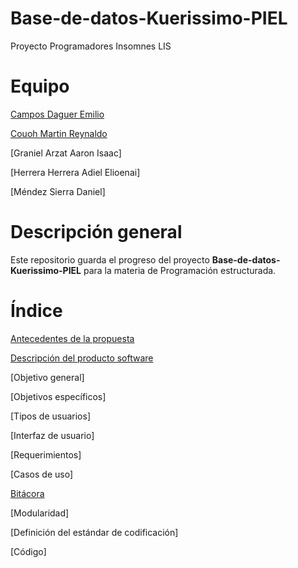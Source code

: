 # Base-de-datos-Kuerissimo-PIEL
 Proyecto Programadores Insomnes LIS
# Equipo

[Campos Daguer Emilio](https://github.com/Emcamdag)

[Couoh Martin Reynaldo](https://github.com/ReynaldoCoMa)

[Graniel Arzat Aaron Isaac]

[Herrera Herrera Adiel Elioenai]

[Méndez Sierra Daniel]

# Descripción general
Este repositorio guarda el progreso del proyecto **Base-de-datos-Kuerissimo-PIEL** para la materia de Programación estructurada.

# Índice
[Antecedentes de la propuesta](https://github.com/Emcamdag/Base-de-datos-Kuerissimo-PIEL/blob/main/Documentos/Fases/Antecedentes.md)

[Descripción del producto software](https://github.com/Emcamdag/Base-de-datos-Kuerissimo-PIEL/blob/main/Documentos/Fases/Descripcion_software.md)

[Objetivo general]

[Objetivos específicos]

[Tipos de usuarios]

[Interfaz de usuario]

[Requerimientos]

[Casos de uso]

[Bitácora](https://alumnosuady-my.sharepoint.com/:w:/g/personal/a21216378_alumnos_uady_mx/Eax8mF9jaJpLugoQbdWZ_uABq0CyhVtgCJHGMotbFN5zOA?e=pbqcyP)

[Modularidad]

[Definición del estándar de codificación]

[Código]
